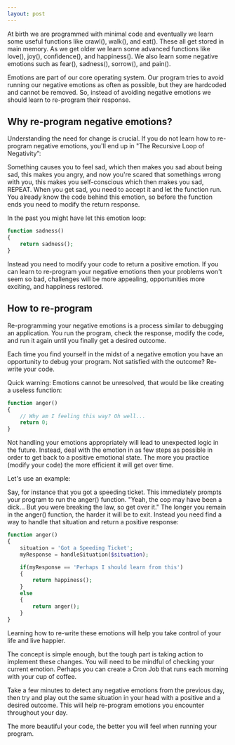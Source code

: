 ```yaml
---
layout: post
---
```

At birth we are programmed with minimal code and eventually we learn some useful functions like crawl(), walk(), and eat(). These all get stored in main memory. As we get older we learn some advanced functions like love(), joy(), confidence(), and happiness(). We also learn some negative emotions such as fear(), sadness(), sorrow(), and pain().


Emotions are part of our core operating system. Our program tries to avoid running our negative emotions as often as possible, but they are hardcoded and cannot be removed. So, instead of avoiding negative emotions we should learn to re-program their response.

## Why re-program negative emotions?

Understanding the need for change is crucial. If you do not learn how to re-program negative emotions, you'll end up in "The Recursive Loop of Negativity”:

Something causes you to feel sad, which then makes you sad about being sad, this makes you angry, and now you're scared that somethings wrong with you, this makes you self-conscious which then makes you sad, REPEAT.
When you get sad, you need to accept it and let the function run. You already know the code behind this emotion, so before the function ends you need to modify the return response.


In the past you might have let this emotion loop:

```php
function sadness()
{
    return sadness();
}
```
Instead you need to modify your code to return a positive emotion. If you can learn to re-program your negative emotions then your problems won't seem so bad, challenges will be more appealing, opportunities more exciting, and happiness restored.

## How to re-program
Re-programming your negative emotions is a process similar to debugging an application. You run the program, check the response, modify the code, and run it again until you finally get a desired outcome.

Each time you find yourself in the midst of a negative emotion you have an opportunity to debug your program. Not satisfied with the outcome? Re-write your code.

Quick warning: Emotions cannot be unresolved, that would be like creating a useless function:

```php
function anger()
{
	// Why am I feeling this way? Oh well...
	return 0;
}
```
Not handling your emotions appropriately will lead to unexpected logic in the future. Instead, deal with the emotion in as few steps as possible in order to get back to a positive emotional state. The more you practice (modify your code) the more efficient it will get over time.

Let's use an example: 

Say, for instance that you got a speeding ticket. This immediately prompts your program to run the anger() function. "Yeah, the cop may have been a dick... But you were breaking the law, so get over it."
The longer you remain in the anger() function, the harder it will be to exit. Instead you need find a way to handle that situation and return a positive response:

```php
function anger()
{    
    situation = 'Got a Speeding Ticket';
    myResponse = handleSituation($situation);

    if(myResponse == 'Perhaps I should learn from this')
    {
        return happiness();
    } 
    else 
    {
        return anger();
    }
}
```
Learning how to re-write these emotions will help you take control of your life and live happier.

The concept is simple enough, but the tough part is taking action to implement these changes. You will need to be mindful of checking your current emotion. Perhaps you can create a Cron Job that runs each morning with your cup of coffee.

Take a few minutes to detect any negative emotions from the previous day, then try and play out the same situation in your head with a positive and a desired outcome. This will help re-program emotions you encounter throughout your day.

The more beautiful your code, the better you will feel when running your program.



